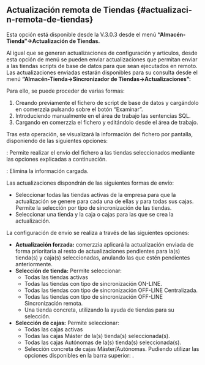 ## Actualización remota de Tiendas {#actualizaci-n-remota-de-tiendas}

Esta opción está disponible desde la V.3.0.3 desde el menú **“Almacén-Tienda”-&gt;Actualización de Tiendas.**

Al igual que se generan actualizaciones de configuración y artículos, desde esta opción de menú se pueden enviar actualizaciones que permitan enviar a las tiendas scripts de base de datos para que sean ejecutados en remoto. Las actualizaciones enviadas estarán disponibles para su consulta desde el menú **“Almacén-Tienda-&gt;Sincronizador de Tiendas-&gt;Actualizaciones”:**

Para ello, se puede proceder de varias formas:

1.  Creando previamente el fichero de script de base de datos y cargándolo en comerzzia pulsando sobre el botón “Examinar”.
2.  Introduciendo manualmente en el área de trabajo las sentencias SQL.
3.  Cargando en comerzzia el fichero y editándolo desde el área de trabajo.

Tras esta operación, se visualizará la información del fichero por pantalla, disponiendo de las siguientes opciones:

: Permite realizar el envío del fichero a las tiendas seleccionados mediante las opciones explicadas a continuación.

: Elimina la información cargada.

Las actualizaciones dispondrán de las siguientes formas de envío:

*   Seleccionar todas las tiendas activas de la empresa para que la actualización se genere para cada una de ellas y para todas sus cajas. Permite la selección por tipo de sincronización de las tiendas.
*   Seleccionar una tienda y la caja o cajas para las que se crea la actualización.

La configuración de envío se realiza a través de las siguientes opciones:

*   **Actualización forzada:** comerzzia aplicará la actualización enviada de forma prioritaria al resto de actualizaciones pendientes para la(s) tienda(s) y caja(s) seleccionadas, anulando las que estén pendientes anteriormente.
*   **Selección de tienda:** Permite seleccionar:
    *   Todas las tiendas activas
    *   Todas las tiendas con tipo de sincronización ON-LINE.
    *   Todas las tiendas con tipo de sincronización OFF-LINE Centralizada.
    *   Todas las tiendas con tipo de sincronización OFF-LINE Sincronización remota.
    *   Una tienda concreta, utilizando la ayuda de tiendas para su selección.
*   **Selección de cajas:** Permite seleccionar:
    *   Todas las cajas activas
    *   Todas las cajas Máster de la(s) tienda(s) seleccionada(s).
    *   Todas las cajas Autónomas de la(s) tienda(s) seleccionada(s).
    *   Selección concreta de cajas Máster/Autónomas. Pudiendo utilizar las opciones disponibles en la barra superior: .